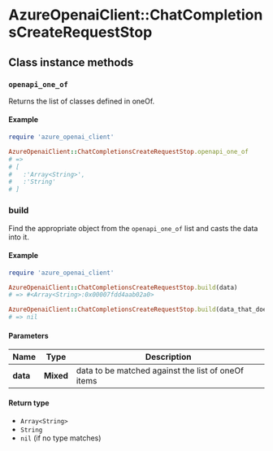 # AzureOpenaiClient::ChatCompletionsCreateRequestStop

## Class instance methods

### `openapi_one_of`

Returns the list of classes defined in oneOf.

#### Example

```ruby
require 'azure_openai_client'

AzureOpenaiClient::ChatCompletionsCreateRequestStop.openapi_one_of
# =>
# [
#   :'Array<String>',
#   :'String'
# ]
```

### build

Find the appropriate object from the `openapi_one_of` list and casts the data into it.

#### Example

```ruby
require 'azure_openai_client'

AzureOpenaiClient::ChatCompletionsCreateRequestStop.build(data)
# => #<Array<String>:0x00007fdd4aab02a0>

AzureOpenaiClient::ChatCompletionsCreateRequestStop.build(data_that_doesnt_match)
# => nil
```

#### Parameters

| Name | Type | Description |
| ---- | ---- | ----------- |
| **data** | **Mixed** | data to be matched against the list of oneOf items |

#### Return type

- `Array<String>`
- `String`
- `nil` (if no type matches)

